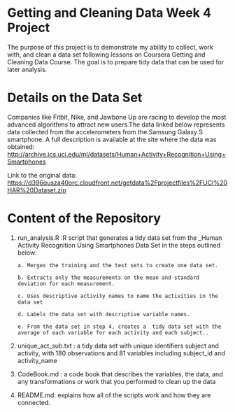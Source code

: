 # Getting and Cleaning Data Week 4 Project
The purpose of this project is to demonstrate my ability to collect, work with, and clean a data set following lessons on Coursera Getting and Cleaning Data Course. 
The goal is to prepare tidy data that can be used for later analysis. 


# Details on the Data Set
Companies like Fitbit, Nike, and Jawbone Up are racing to develop the most advanced algorithms to attract new users.The data linked below represents data collected from the accelerometers from the Samsung Galaxy S smartphone.
A full description is available at the site where the data was obtained:
http://archive.ics.uci.edu/ml/datasets/Human+Activity+Recognition+Using+Smartphones 

Link to the original data:
https://d396qusza40orc.cloudfront.net/getdata%2Fprojectfiles%2FUCI%20HAR%20Dataset.zip  

# Content of the Repository
1. run_analysis.R :R script that generates a tidy data set from the _Human Activity Recognition Using Smartphones Data Set in the steps outlined below: 

       a. Merges the training and the test sets to create one data set.

       b. Extracts only the measurements on the mean and standard deviation for each measurement. 

       c. Uses descriptive activity names to name the activities in the data set

       d. Labels the data set with descriptive variable names. 

       e. From the data set in step 4, creates a  tidy data set with the average of each variable for each activity and each subject..
 
 2. unique_act_sub.txt : a tidy data set with unique identifiers subject and activity, with 180 observations and 81 variables including subject_id and activity_name

 3. CodeBook.md : a code book that describes the variables, the data, and any transformations or work that you performed to clean up the data
 4. README.md: explains how all of the scripts work and how they are connected.
